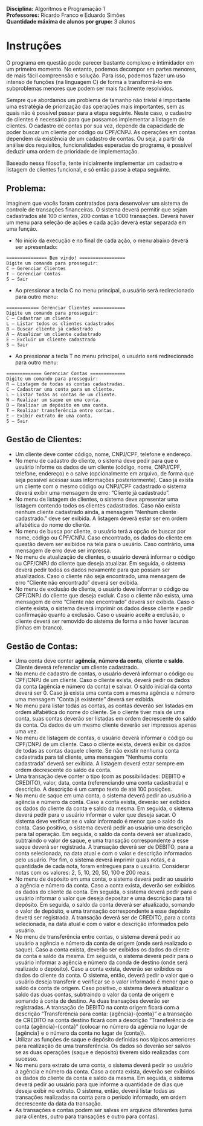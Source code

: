 **Disciplina:** Algoritmos e Programação 1  
**Professores:** Ricardo Franco e Eduardo Simões  
**Quantidade máxima de alunos por grupo:** 3 alunos

# Instruções #
O programa em questão pode parecer bastante complexo e intimidador em um primeiro momento. No entanto, podemos decompor em partes menores, de mais fácil compreensão e solução. Para isso, podemos fazer um uso intenso de funções (na linguagem C) de forma a transformá-lo em subproblemas menores que podem ser mais facilmente resolvidos.

Sempre que abordamos um problema de tamanho não trivial é importante uma estratégia de priorização das operações mais importantes, sem as quais não é possível passar para a etapa seguinte. Neste caso, o cadastro de clientes é necessário para que possamos implementar a listagem de clientes. O cadastro de contas por sua vez, depende da capacidade de poder buscar um cliente por código ou CPF/CNPJ. As operações em contas dependem da existência de um cadastro de contas. Ou seja, a partir da análise dos requisitos, funcionalidades esperadas do programa, é possível deduzir uma ordem de prioridade de implementação.

Baseado nessa filosofia, tente inicialmente implementar um cadastro e listagem de clientes funcional, e só então passe à etapa seguinte.


## Problema: ##
Imaginem que vocês foram contratados para desenvolver um sistema de controle de transações financeiras. O sistema deverá permitir que sejam cadastrados até 100 clientes, 200 contas e 1.000 transações. Deverá haver um menu para seleção de ações e cada ação deverá estar separada em uma função.
- No início da execução e no final de cada ação, o menu abaixo deverá ser apresentado:

```
=============== Bem vindo! =================
Digite um comando para prosseguir:
C – Gerenciar Clientes
T – Gerenciar Contas
S – Sair
```

- Ao pressionar a tecla C no menu principal, o usuário será redirecionado para outro
menu:
```
============ Gerenciar Clientes ============
Digite um comando para prosseguir:
C – Cadastrar um cliente
L – Listar todos os clientes cadastrados
B – Buscar cliente já cadastrado
A – Atualizar um cliente cadastrado
E – Excluir um cliente cadastrado
S – Sair
```

- Ao pressionar a tecla T no menu principal, o usuário será redirecionado para outro
menu:
```
============= Gerenciar Contas =============
Digite um comando para prosseguir:
R – Listagem de todas as contas cadastradas.
C – Cadastrar uma conta para um cliente.
L – Listar todas as contas de um cliente.
W – Realizar um saque em uma conta.
D – Realizar um depósito em uma conta.
T – Realizar transferência entre contas.
E – Exibir extrato de uma conta.
S – Sair
```

## Gestão de Clientes: ##
- Um cliente deve conter código, nome, CNPJ/CPF, telefone e endereço.
- No menu de cadastro do cliente, o sistema deve pedir para que o usuário informe os dados de um cliente (código, nome, CNPJ/CPF, telefone, endereço) e o salve (opcionalmente em arquivo, de forma que seja possível acessar suas informações
posteriormente). Caso já exista um cliente com o mesmo código ou CNPJ/CPF cadastrado o sistema deverá exibir uma mensagem de erro: “Cliente já cadastrado”.
- No menu de listagem de clientes, o sistema deve apresentar uma listagem contendo todos os clientes cadastrados. Caso não exista nenhum cliente cadastrado ainda, a mensagem “Nenhum cliente cadastrado.” deve ser exibida. A listagem deverá estar ser em ordem alfabética do nome do cliente.
- No menu de busca por cliente, o usuário terá a opção de buscar por nome, código ou CPF/CNPJ. Caso encontrado, os dados do cliente em questão devem ser exibidos na tela para o usuário. Caso contrário, uma mensagem de erro deve ser impressa.
- No menu de atualização de clientes, o usuário deverá informar o código ou CPF/CNPJ do cliente que deseja atualizar. Em seguida, o sistema deverá pedir todos os dados novamente para que possam ser atualizados. Caso o cliente não seja encontrado, uma mensagem de erro “Cliente não encontrado” deverá ser exibida.
- No menu de exclusão de cliente, o usuário deve informar o código ou CPF/CNPJ do cliente que deseja excluir. Caso o cliente não exista, uma mensagem de erro “Cliente não encontrado” deverá ser exibida. Caso o cliente exista, o sistema deverá imprimir os dados desse cliente e pedir confirmação quanto a exclusão. Caso o usuário aceite a exclusão, o cliente deverá ser removido do sistema de forma a não haver lacunas (linhas em branco).

## Gestão de Contas: ##
- Uma conta deve conter **agência**, **número da conta**, **cliente** e **saldo**. Cliente deverá referenciar um cliente cadastrado.
- No menu de cadastro de contas, o usuário deverá informar o código ou CPF/CNPJ de um cliente. Caso o cliente exista, deverá pedir os dados da conta (agência e número da conta) e salvar. O saldo inicial da conta deverá ser 0. Caso já exista uma conta com a mesma agência e número uma mensagem “Conta já existente” deverá ser exibida.
- No menu para listar todas as contas, as contas deverão ser listadas em ordem alfabética do nome do cliente. Se o cliente tiver mais de uma conta, suas contas deverão ser listadas em ordem decrescente do saldo da conta. Os dados de um mesmo cliente
deverão ser impressos apenas uma vez. 
- No menu de listagem de contas, o usuário deverá informar o código ou CPF/CNPJ de um cliente. Caso o cliente exista, deverá exibir os dados de todas as contas daquele cliente. Se não existir nenhuma conta cadastrada para tal cliente, uma mensagem
“Nenhuma conta cadastrada” deverá ser exibida. A listagem deverá estar sempre em ordem decrescente do saldo da conta.
- Uma transação deve conter o tipo (com as possibilidades: DEBITO e CREDITO), valor, data, conta (referenciando uma conta cadastrada) e descrição. A descrição é um campo texto de até 100 posições.
- No menu de saque em uma conta, o sistema deverá pedir ao usuário a agência e número da conta. Caso a conta exista, deverão ser exibidos os dados do cliente da conta e saldo da mesma. Em seguida, o sistema deverá pedir para o usuário informar o valor que deseja sacar. O sistema deve verificar se o valor informado é menor que o saldo da conta. Caso positivo, o sistema deverá pedir ao usuário uma descrição para tal operação. Em seguida, o saldo da conta deverá ser atualizado, subtraindo o valor de saque, e uma transação correspondente a esse saque deverá ser registrada. A transação deverá ser de
DEBITO, para a conta selecionada, na data atual e com o valor e descrição informados pelo usuário. Por fim, o sistema deverá imprimir quais notas, e a quantidade de cada nota, foram entregues para o usuário. Considerar notas com os valores: 2, 5, 10, 20, 50, 100 e 200 reais.
- No menu de depósito em uma conta, o sistema deverá pedir ao usuário a agência e número da conta. Caso a conta exista, deverão ser exibidos os dados do cliente da conta. Em seguida, o sistema deverá pedir para o usuário informar o valor que deseja depositar e uma descrição para tal depósito. Em seguida, o saldo da conta deverá ser atualizado, somando o valor de depósito, e uma transação correspondente a esse depósito deverá ser registrada. A transação deverá ser de CREDITO, para a conta selecionada, na data atual e com o valor e descrição informados pelo usuário.
- No menu de transferência entre contas, o sistema deverá pedir ao usuário a agência e número da conta de origem (onde será realizado o saque). Caso a conta exista, deverão ser exibidos os dados do cliente da conta e saldo da mesma. Em seguida, o sistema deverá pedir para o usuário informar a agência e número da conda de destino (onde será realizado o depósito).
Caso a conta exista, deverão ser exibidos os dados do cliente da conta. O sistema, então, deverá pedir o valor que o usuário deseja transferir e verificar se o valor informado é menor que o saldo da conta de origem. Caso positivo, o sistema deverá atualizar o saldo das duas contas, subtraindo o valor da conta de origem e somando à conta de destino. As duas transações deverão ser registradas. A transação de DEBITO na conta origem ficará com a descrição “Transferência para conta: {agência}-{conta}” e a transação de CREDITO na conta destino ficará com a descrição “Transferência de conta {agência}-{conta}” (colocar no número da agência no lugar de {agência} e o número da conta no lugar de {conta}).
- Utilizar as funções de saque e depósito definidas nos tópicos anteriores para realização de uma transferência. Os dados só deverão ser salvos se as duas operações (saque e depósito) tiverem sido realizadas com sucesso. 
- No menu para extrato de uma conta, o sistema deverá pedir ao usuário a agência e número da conta. Caso a conta exista, deverão ser exibidos os dados do cliente da conta e saldo da mesma. Em seguida, o sistema deverá pedir ao usuário para que informe a quantidade de dias que deseja exibir no extrato. O sistema, então, deverá listar todas as transações realizadas na conta para o período informado, em ordem decrescente da data da transação.
- As transações e contas podem ser salvas em arquivos diferentes (uma para clientes, outro para transações e outro para contas).
